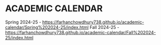 # ACADEMIC CALENDAR


Spring 2024-25 - https://farhanchowdhury738.github.io/academic-calendar/Spring%202024-25/index.html
Fall 2024-25 - https://farhanchowdhury738.github.io/academic-calendar/Fall%202024-25/index.html
